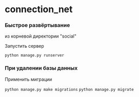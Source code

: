 # connection_net

### Быстрое развёртывание

из корневой директории "social"

Запустить сервер

`python manage.py runserver`

### При удалении базы данных

Применить миграции

`python manage.py make migrations`
`python manage.py migrate`

